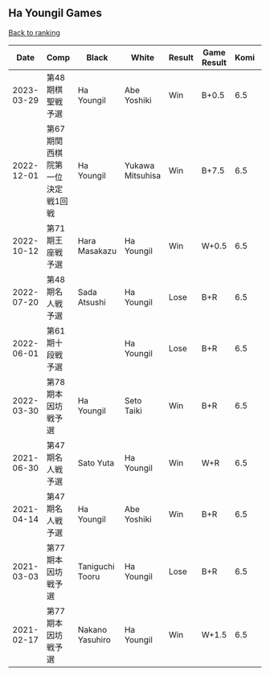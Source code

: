 ## Ha Youngil Games

[Back to ranking](../../index.md)




| **Date** | **Comp** | **Black** | **White** | **Result** | **Game Result** | **Komi** | **Rating** | **Diff** | 
| --- | --- | --- | --- | --- | --- | --- | --- | --- |
| 2023-03-29 | 第48期棋聖戦予選 | Ha Youngil | Abe Yoshiki | Win | B+0.5 | 6.5 | 3039 | 183 | 
| 2022-12-01 | 第67期関西棋院第一位決定戦1回戦 | Ha Youngil | Yukawa Mitsuhisa | Win | B+7.5 | 6.5 | 2856 | 125 | 
| 2022-10-12 | 第71期王座戦予選 | Hara Masakazu | Ha Youngil | Win | W+0.5 | 6.5 | 2731 | -93 | 
| 2022-07-20 | 第48期名人戦予選 | Sada Atsushi | Ha Youngil | Lose | B+R | 6.5 | 2824 | 267 | 
| 2022-06-01 | 第61期十段戦予選 |  | Ha Youngil | Lose | B+R | 6.5 | 2557 | 0 | 
| 2022-03-30 | 第78期本因坊戦予選 | Ha Youngil | Seto Taiki | Win | B+R | 6.5 | 2557 | 0 | 
| 2021-06-30 | 第47期名人戦予選 | Sato Yuta | Ha Youngil | Win | W+R | 6.5 | 2557 | 54 | 
| 2021-04-14 | 第47期名人戦予選 | Ha Youngil | Abe Yoshiki | Win | B+R | 6.5 | 2503 | 273 | 
| 2021-03-03 | 第77期本因坊戦予選 | Taniguchi Tooru | Ha Youngil | Lose | B+R | 6.5 | 2230 | 21 | 
| 2021-02-17 | 第77期本因坊戦予選 | Nakano Yasuhiro | Ha Youngil | Win | W+1.5 | 6.5 | 2209 | missing |




